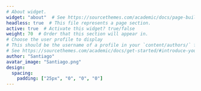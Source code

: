 ```yaml
---
# About widget.
widget: "about"  # See https://sourcethemes.com/academic/docs/page-builder/
headless: true  # This file represents a page section.
active: true  # Activate this widget? true/false
weight: 70  # Order that this section will appear in.
# Choose the user profile to display
# This should be the username of a profile in your `content/authors/` folder.
# See https://sourcethemes.com/academic/docs/get-started/#introduce-yourself
author: "Santiago"
avatar_image: "Santiago.png"
design:
  spacing:
    padding: ["25px", "0", "0", "0"]
---
```

